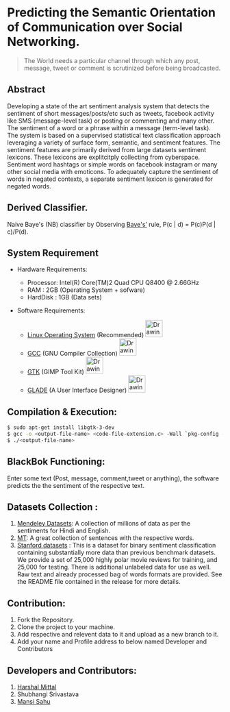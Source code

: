 # Predicting the Semantic Orientation of Communication over Social Networking.

> The World needs a particular channel through which any post, message, tweet or comment is scrutinized before being broadcasted.

## Abstract
Developing a state of the art sentiment analysis system that detects the sentiment of short
messages/posts/etc such as tweets, facebook activity like SMS (message-level task) or posting or commenting and many other. The sentiment of a word or a phrase within a message (term-level task). The system is based on a supervised
statistical text classification approach leveraging a variety of surface form, semantic, and
sentiment features. The sentiment features are primarily derived from large datasets sentiment lexicons. These lexicons are explitcitply collecting from cyberspace. Sentiment word hashtags or simple words on facebook instagram or many other social media with emoticons. To adequately capture the sentiment of words in negated contexts, a separate sentiment lexicon is generated for negated words.

## Derived Classifier.

Naive Baye's (NB) classifier by Observing [Baye's’](https://en.wikipedia.org/wiki/Naive_Bayes_classifier) rule,
  P(c | d) = P(c)P(d | c)/P(d).
  
 ## System Requirement
 
 * Hardware Requirements:
    * Processor: Intel(R) Core(TM)2 Quad CPU Q8400 @ 2.66GHz
    * RAM : 2GB (Operating System + sofware)
    * HardDisk : 1GB (Data sets)

 * Software Requirements:
    * [Linux Operating System](https://www.linux.org/) (Recommended) <img src="https://vpnpick.com/wp-content/uploads/2015/12/2000px-Tux.svg_.png" alt="Drawing" width = 40px height = 40px />
    * [GCC](https://gcc.gnu.org/) (GNU Compiler Collection) <img src="http://www.cse.iitb.ac.in/grc/images/gcc-logo.gif" alt="Drawing" width = 40px height = 40px />
    * [GTK](https://www.gtk.org/) (GIMP Tool Kit) <img src="https://upload.wikimedia.org/wikipedia/commons/3/30/GTK.png" alt="Drawing" width = 40px height = 40px />
    * [GLADE](https://glade.gnome.org/) (A User Interface Designer) <img src="https://fossies.org/linux/glade/data/icons/hicolor/256x256/apps/glade.png" alt="Drawing" width = 40px height = 40px />
    
## Compilation & Execution:

```sh
$ sudo apt-get install libgtk-3-dev
$ gcc -o <output-file-name> <code-file-extension.c> -Wall `pkg-config --cflags --libs gtk+-3.0` -export-dynamic
$ ./<output-file-name>
```
## BlackBok Functioning:

Enter some text (Post, message, comment,tweet or anything), the software predicts the the sentiment of the respective text.

## Datasets Collection :

1. [Mendeley Datasets](https://www.mendeley.com/datasets): A collection of millions of data as per the sentiments for Hindi and English.
2. [MT](http://www.manythings.org/sentences/words/): A great collection of sentences with the respective words.
3. [Stanford datasets](http://ai.stanford.edu/~amaas/data/sentiment/) : This is a dataset for binary sentiment classification containing substantially more data than previous benchmark datasets. We provide a set of 25,000 highly polar movie reviews for training, and 25,000 for testing. There is additional unlabeled data for use as well. Raw text and already processed bag of words formats are provided. See the README file contained in the release for more details.

## Contribution:

1. Fork the Repository.
2. Clone the project to your machine.
3. Add respective and relevent data to it and upload as a new branch to it.
4. Add your name and Profile address to below named Developer and Contributors

## Developers and Contributors:

1. [Harshal Mittal](https://twitter.com/Harshal306)
2. Shubhangi Srivastava
3. [Mansi Sahu](https://www.facebook.com/mansi.sahu.1004)
